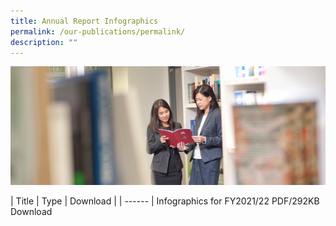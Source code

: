 ```yaml
---
title: Annual Report Infographics
permalink: /our-publications/permalink/
description: ""
---
```

![](/images/officers-reading-ar.jpg)

| Title | Type | Download |
| ------ | 
Infographics for FY2021/22	PDF/292KB	Download